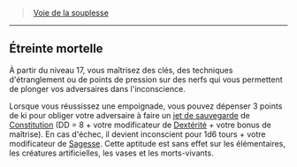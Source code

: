 ﻿---
!GenericItem
Name: Étreinte mortelle
Id: monk_flexibility_hd.md#Étreinte-mortelle
ParentLink: monk_flexibility_hd.md#voie-de-la-souplesse
ParentName: Voie de la souplesse
NameLevel: 2
Attributes:
  Name: Étreinte mortelle
  Markdown: >+
    ## <!--Name-->Étreinte mortelle<!--/Name-->


    À partir du niveau 17, vous maîtrisez des clés, des techniques d'étranglement ou de points de pression sur des nerfs qui vous permettent de plonger vos adversaires dans l'inconscience.


    Lorsque vous réussissez une empoignade, vous pouvez dépenser 3 points de ki pour obliger votre adversaire à faire un [jet de sauvegarde](hd_abilities_jets_de_sauvegarde.md) de [Constitution](hd_abilities_constitution.md) (DD = 8 + votre modificateur de [Dextérité](hd_abilities_dexterity.md) + votre bonus de maîtrise). En cas d'échec, il devient inconscient pour 1d6 tours + votre modificateur de [Sagesse](hd_abilities_wisdom.md). Cette aptitude est sans effet sur les élémentaires, les créatures artificielles, les vases et les morts-vivants.

AttributesDictionary: >+
  Name: Étreinte mortelle

  Markdown: >+

    ## <!--Name-->Étreinte mortelle<!--/Name-->





    À partir du niveau 17, vous maîtrisez des clés, des techniques d'étranglement ou de points de pression sur des nerfs qui vous permettent de plonger vos adversaires dans l'inconscience.





    Lorsque vous réussissez une empoignade, vous pouvez dépenser 3 points de ki pour obliger votre adversaire à faire un [jet de sauvegarde](hd_abilities_jets_de_sauvegarde.md) de [Constitution](hd_abilities_constitution.md) (DD = 8 + votre modificateur de [Dextérité](hd_abilities_dexterity.md) + votre bonus de maîtrise). En cas d'échec, il devient inconscient pour 1d6 tours + votre modificateur de [Sagesse](hd_abilities_wisdom.md). Cette aptitude est sans effet sur les élémentaires, les créatures artificielles, les vases et les morts-vivants.



---
> [Voie de la souplesse](hd_monk_flexibility.md)

---

## Étreinte mortelle

À partir du niveau 17, vous maîtrisez des clés, des techniques d'étranglement ou de points de pression sur des nerfs qui vous permettent de plonger vos adversaires dans l'inconscience.

Lorsque vous réussissez une empoignade, vous pouvez dépenser 3 points de ki pour obliger votre adversaire à faire un [jet de sauvegarde](hd_abilities_jets_de_sauvegarde.md) de [Constitution](hd_abilities_constitution.md) (DD = 8 + votre modificateur de [Dextérité](hd_abilities_dexterity.md) + votre bonus de maîtrise). En cas d'échec, il devient inconscient pour 1d6 tours + votre modificateur de [Sagesse](hd_abilities_wisdom.md). Cette aptitude est sans effet sur les élémentaires, les créatures artificielles, les vases et les morts-vivants.

